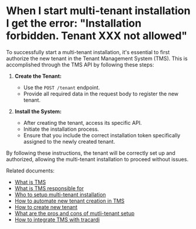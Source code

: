 # When I start multi-tenant installation I get the error: "Installation forbidden. Tenant XXX not allowed"

To successfully start a multi-tenant installation, it's essential to first authorize the new tenant in the Tenant Management System (TMS). This is accomplished through the TMS API by following these steps:

1. **Create the Tenant:**
   - Use the `POST /tenant` endpoint.
   - Provide all required data in the request body to register the new tenant.

2. **Install the System:**
   - After creating the tenant, access its specific API.
   - Initiate the installation process.
   - Ensure that you include the correct installation token specifically assigned to the newly created tenant.

By following these instructions, the tenant will be correctly set up and authorized, allowing the multi-tenant installation to proceed without issues.

Related documents:

* [What is TMS](../what_is_tms.md)
* [What is TMS responsible for](../what_is_tms_reponsible_for.md)
* [Who to setup multi-tenant installation](../how_do_i_setup_multi_tenant.md)
* [How to automate new tenant creation in TMS](../how_to_automate_new_tenant_creation_in_tms.md)
* [How to create new tenant](../how_to_create_new_tenant.md)
* [What are the pros and cons of mutli-tenant setup](../what_are_the_pros_and_cons_of_multi-tenant_setup.md)
* [How to integrate TMS with tracardi](../how_to_integrate_TMS_with_Tracardi.md)

